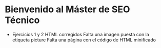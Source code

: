 # Bienvenido al Máster de SEO Técnico
- Ejercicios 1 y 2 HTML corregidos
    Falta una imagen puesta con la etiqueta picture
    Falta una página con el código de HTML minificado